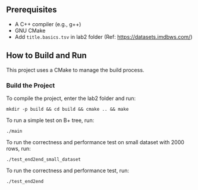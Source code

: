 ## Prerequisites

- A C++ compiler (e.g., g++)
- GNU CMake
- Add `title.basics.tsv` in lab2 folder (Ref: https://datasets.imdbws.com/)

## How to Build and Run

This project uses a CMake to manage the build process.

### Build the Project

To compile the project, enter the lab2 folder and run:

```
mkdir -p build && cd build && cmake .. && make
```

To run a simple test on B+ tree, run:

```
./main
```

To run the correctness and performance test on small dataset with 2000 rows, run:

```
./test_end2end_small_dataset
```

To run the correctness and performance test, run:

```
./test_end2end
```
